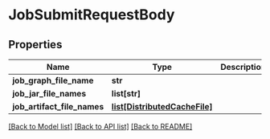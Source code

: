# JobSubmitRequestBody

## Properties
Name | Type | Description | Notes
------------ | ------------- | ------------- | -------------
**job_graph_file_name** | **str** |  | [optional] 
**job_jar_file_names** | **list[str]** |  | [optional] 
**job_artifact_file_names** | [**list[DistributedCacheFile]**](DistributedCacheFile.md) |  | [optional] 

[[Back to Model list]](../README.md#documentation-for-models) [[Back to API list]](../README.md#documentation-for-api-endpoints) [[Back to README]](../README.md)

